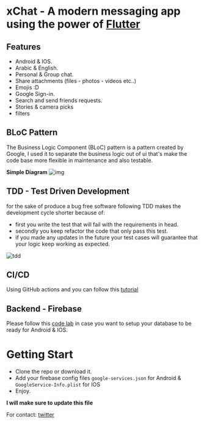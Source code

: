 # xChat - A modern messaging app using the power of [Flutter](https://flutter.dev/)

## Features
- Android & IOS.
- Arabic & English.
- Personal & Group chat.
- Share attachments (files - photos - videos etc..)
- Emojis :D
- Google Sign-in.
- Search and send friends requests.
- Stories & camera picks
- filters

## BLoC Pattern

The Business Logic Component (BLoC) pattern is a pattern created by Google,
I used it to separate the business logic out of ui that's make the code base more flexible
in maintenance and also testable.

**Simple Diagram**
![img](https://hagaat.net/uploader/server/php/files/bloc.png)

## TDD - Test Driven Development

for the sake of produce a bug free software following TDD makes the development cycle shorter because of:

- first you write the test that will fail with the requirements in head.
- secondly you keep refactor the code that only pass this test.
- if you made any updates in the future your test cases will guarantee that your logic keep working as expected.

![tdd](https://www.tutorialspoint.com/software_testing_dictionary/images/code_driven_testing.jpg)

## CI/CD

Using GitHub actions and you can follow this [tutorial](https://medium.com/better-programming/ci-cd-for-flutter-apps-using-github-actions-b833f8f7aac)

## Backend - Firebase
Please follow this [code lab](https://codelabs.developers.google.com/codelabs/flutter-firebase/#0) in case you want to setup your database to be ready for Android & IOS.

# Getting Start
- Clone the repo or download it.
- Add your firebase config files ```google-services.json``` for Android & ```GoogleService-Info.plist``` for IOS
- Enjoy.

**I will make sure to update this file**

For contact: [twitter](https://twitter.com/Elgammal112)
